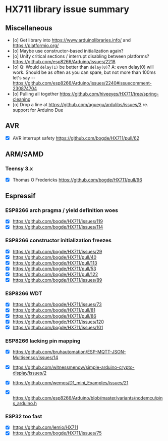 # HX711 library issue summary


## Miscellaneous
- [o] Get library into https://www.arduinolibraries.info/ and https://platformio.org/
- [o] Maybe use constructor-based initialization again?
- [o] Unify critical sections / interrupt disabling between platforms?
  https://github.com/esp8266/Arduino/issues/2218
- [o] Q: Would `delay(1)` be better than `delay(0)`?
  A: even delay(0) will work. Should be as often as you can spare, but not more than 100ms let's say
  -- https://github.com/esp8266/Arduino/issues/2240#issuecomment-230874704
- [o] Pulling all together
  https://github.com/hiveeyes/HX711/tree/spring-cleaning
- [o] Drop a line at https://github.com/aguegu/ardulibs/issues/3 re. support for Arduino Due


## AVR
- [x] AVR interrupt safety
  https://github.com/bogde/HX711/pull/62



## ARM/SAMD

### Teensy 3.x
- [x] Thomas O Fredericks
  https://github.com/bogde/HX711/pull/96


## Espressif

### ESP8266 arch pragma / yield definition woes
- [x] https://github.com/bogde/HX711/issues/119
- [x] https://github.com/bogde/HX711/issues/114

### ESP8266 constructor initialization freezes
- [x] https://github.com/bogde/HX711/issues/29
- [x] https://github.com/bogde/HX711/pull/40
- [x] https://github.com/bogde/HX711/pull/113
- [x] https://github.com/bogde/HX711/pull/53
- [x] https://github.com/bogde/HX711/pull/122
- [x] https://github.com/bogde/HX711/issues/89

### ESP8266 WDT
- [x] https://github.com/bogde/HX711/issues/73
- [x] https://github.com/bogde/HX711/pull/81
- [x] https://github.com/bogde/HX711/pull/86
- [x] https://github.com/bogde/HX711/issues/120
- [x] https://github.com/bogde/HX711/issues/101

### ESP8266 lacking pin mapping
- [x] https://github.com/bruhautomation/ESP-MQTT-JSON-Multisensor/issues/14
- [x] https://github.com/witnessmenow/simple-arduino-crypto-display/issues/2
- [x] https://github.com/wemos/D1_mini_Examples/issues/21
- [x] https://github.com/esp8266/Arduino/blob/master/variants/nodemcu/pins_arduino.h


### ESP32 too fast
- [x] https://github.com/lemio/HX711
- [x] https://github.com/bogde/HX711/issues/75
